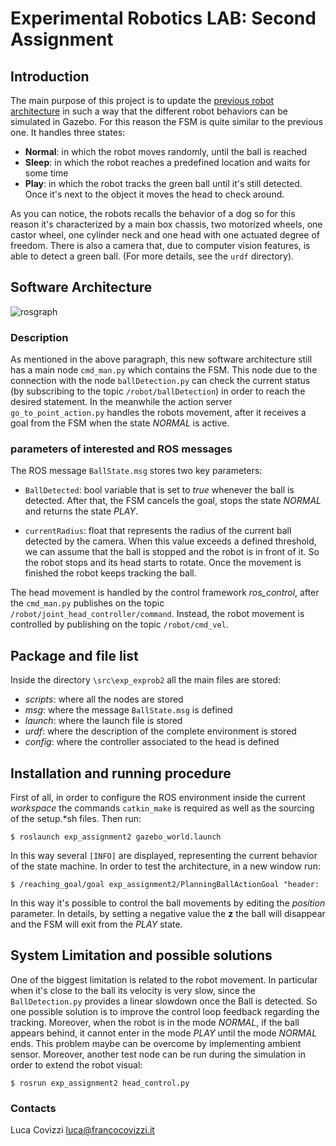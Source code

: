 # Experimental Robotics LAB: Second Assignment

## Introduction 

The main purpose of this project is to update the [previous robot architecture](https://github.com/Sabrin0/Assignment1-Experimental-Robotics-LAB.git) in such a way that the different robot behaviors can be simulated in Gazebo. For this reason the FSM is quite similar to the previous one. It handles three states:

* **Normal**: in which the robot moves randomly, until the ball is reached
* **Sleep**: in which the robot reaches a predefined location and waits for some time
* **Play**: in which the robot tracks the green ball until it's still detected. Once it's next to the object it moves the head to check around.

As you can notice, the robots recalls the behavior of a dog so for this reason it's characterized by a main box chassis, two motorized wheels, one castor wheel, one cylinder neck and one head with one actuated degree of freedom. There is also a camera that, due to computer vision features, is able to detect a green ball.
(For more details, see the `urdf` directory).

## Software Architecture

![rosgraph](https://user-images.githubusercontent.com/73488155/102595642-36d6cf00-4118-11eb-95bb-c666e0637df0.png)

### Description

As mentioned in the above paragraph, this new software architecture still has a main node `cmd_man.py` which contains the FSM. This node due to the connection with the node `ballDetection.py` can check the current status (by subscribing to the topic `/robot/ballDetection`) in order to reach the desired statement.
In the meanwhile the action server `go_to_point_action.py` handles the robots movement, after it receives a goal from the FSM when the state *NORMAL* is active.

### parameters of interested and ROS messages

The ROS message `BallState.msg` stores two key parameters: 

* `BallDetected`: bool variable that is set to *true* whenever the ball is detected. After that, the FSM cancels the goal, stops the state *NORMAL* and returns the state *PLAY*.

* `currentRadius`: float that represents the radius of the current ball detected by the camera. When this value exceeds a defined threshold, we can assume that the ball is stopped and the robot is in front of it. So the robot stops and its head starts to rotate. Once the movement is finished the robot keeps tracking the ball.

The head movement is handled by the control framework *ros_control*, after the `cmd_man.py` publishes on the topic `/robot/joint_head_controller/command`. Instead, the robot movement is controlled by publishing on the topic `/robot/cmd_vel`.

## Package and file list 

Inside the directory `\src\exp_exprob2` all the main files are stored:

* *scripts*: where all the nodes are stored
* *msg*: where the message `BallState.msg` is defined
* *launch*: where the launch file is stored
* *urdf*: where the description of the complete environment is stored
* *config*: where the controller associated to the head is defined
 
## Installation and running procedure

First of all, in order to configure the ROS environment inside the current *workspace* the commands `catkin_make` is required as well as the sourcing of the setup.*sh files.
Then run:

```
$ roslaunch exp_assignment2 gazebo_world.launch

```
In this way several `[INFO]` are displayed, representing the current behavior of the state machine.
In order to test the architecture, in a new window run:

```
$ /reaching_goal/goal exp_assignment2/PlanningBallActionGoal "header:

```

In this way it's possible to control the ball movements by editing the *position* parameter. In details, by setting a negative value the **z** the ball will disappear and the FSM will exit from the *PLAY* state. 

## System Limitation and possible solutions

One of the biggest limitation is related to the robot movement. In particular when it's close to the ball its velocity is very slow, since the `BallDetection.py` provides a linear slowdown once the Ball is detected. So one possible solution is to improve the control loop feedback regarding the tracking. Moreover, when the robot is in the mode *NORMAL*, if the ball appears behind, it cannot enter in the mode *PLAY* until the mode *NORMAL* ends. This problem maybe can be overcome by implementing ambient sensor. Moreover, another test node can be run during the simulation in order to extend the robot visual:
 
```
$ rosrun exp_assignment2 head_control.py

```

### Contacts

Luca Covizzi 
luca@francocovizzi.it


